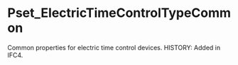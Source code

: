 # Pset_ElectricTimeControlTypeCommon

Common properties for electric time control devices. HISTORY: Added in IFC4.
